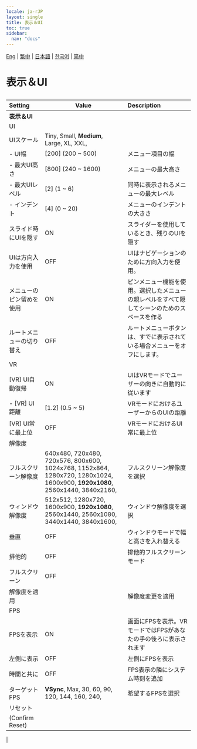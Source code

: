 ```yaml
---
locale: ja-rJP
layout: single
title: 表示＆UI
toc: true
sidebar:
  nav: "docs"
---
```

[Eng](/dancexr/menu/2025.4/system/screen.md) | [繁中](/tw/dancexr/menu/2025.4/system/screen.md) | [日本語](/jp/dancexr/menu/2025.4/system/screen.md) | [한국어](/kr/dancexr/menu/2025.4/system/screen.md) | [简中](/zh/dancexr/menu/2025.4/system/screen.md)
# 表示＆UI
## 
| Setting | Value | Description |
| :--- | --- | :--- |
|**表示＆UI** | | 
| UI || 
| UIスケール |  Tiny,  Small,  **Medium**,  Large,  XL,  XXL,  |  |
|- UI幅| [200] (200 ~ 500) | メニュー項目の幅
|- 最大UI高さ| [800] (240 ~ 1600) | メニューの最大高さ
|- 最大UIレベル| [2] (1 ~ 6) | 同時に表示されるメニューの最大レベル
|- インデント| [4] (0 ~ 20) | メニューのインデントの大きさ
| スライド時にUIを隠す | ON | スライダーを使用しているとき、残りのUIを隠す
| UIは方向入力を使用 | OFF | UIはナビゲーションのために方向入力を使用。
| メニューのピン留めを使用 | ON | ピンメニュー機能を使用。選択したメニューの親レベルをすべて隠してシーンのためのスペースを作る
| ルートメニューの切り替え | OFF | ルートメニューボタンは、すでに表示されている場合メニューをオフにします。
| VR || 
| [VR] UI自動復帰 | ON | UIはVRモードでユーザーの向きに自動的に従います
|- [VR] UI距離| [1.2] (0.5 ~ 5) | VRモードにおけるユーザーからのUIの距離
| [VR] UI常に最上位 | OFF | VRモードにおけるUI常に最上位
| 解像度 || 
| フルスクリーン解像度 |  640x480,  720x480,  720x576,  800x600,  1024x768,  1152x864,  1280x720,  1280x1024,  1600x900,  **1920x1080**,  2560x1440,  3840x2160,  | フルスクリーン解像度を選択 |
| ウィンドウ解像度 |  512x512,  1280x720,  1600x900,  **1920x1080**,  2560x1440,  2560x1080,  3440x1440,  3840x1600,  | ウィンドウ解像度を選択 |
| 垂直 | OFF | ウィンドウモードで幅と高さを入れ替える
| 排他的 | OFF | 排他的フルスクリーンモード
| フルスクリーン | OFF | 
| 解像度を適用 || 解像度変更を適用
| FPS || 
| FPSを表示 | ON | 画面にFPSを表示。VRモードではFPSがあなたの手の後ろに表示されます
| 左側に表示 | OFF | 左側にFPSを表示
| 時間と共に | OFF | FPS表示の隣にシステム時刻を追加
| ターゲットFPS |  **VSync**,  Max,  30,  60,  90,  120,  144,  160,  240,  | 希望するFPSを選択 |
| リセット || 
| (Confirm Reset) || 
|
